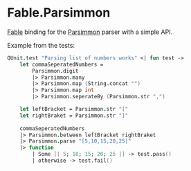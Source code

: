 # Fable.Parsimmon
[Fable](http://fable.io/) binding for the [Parsimmon](https://github.com/jneen/parsimmon) parser with a simple API. 

Example from the tests:
```fs
QUnit.test "Parsing list of numbers works" <| fun test ->
    let commaSeperatedNumbers = 
        Parsimmon.digit
        |> Parsimmon.many
        |> Parsimmon.map (String.concat "")
        |> Parsimmon.map int
        |> Parsimmon.seperateBy (Parsimmon.str ",")

    let leftBracket = Parsimmon.str "["
    let rightBraket = Parsimmon.str "]"
    
    commaSeperatedNumbers
    |> Parsimmon.between leftBracket rightBraket
    |> Parsimmon.parse "[5,10,15,20,25]"
    |> function
        | Some [| 5; 10; 15; 20; 25 |] -> test.pass()
        | otherwise -> test.fail()
``` 